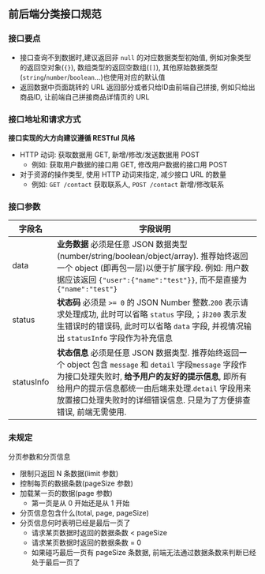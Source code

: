 ## 前后端分类接口规范

### 接口要点

- 接口查询不到数据时,建议返回非 `null` 的对应数据类型初始值, 例如对象类型的返回空对象(`{}`), 数组类型的返回空数组(`[]`), 其他原始数据类型(`string`/`number`/`boolean`…)也使用对应的默认值
- 返回数据中页面跳转的 URL 返回部分或者只给ID由前端自己拼接, 例如只给出商品ID, 让前端自己拼接商品详情页的 URL

### 接口地址和请求方式

**接口实现的大方向建议遵循 RESTful 风格**

- HTTP 动词: 获取数据用 GET, 新增/修改/发送数据用 POST 
  - 例如: 获取用户数据的接口用 GET, 修改用户数据的接口用 POST
- 对于资源的操作类型, 使用 HTTP 动词来指定, 减少接口 URL 的数量 
  - 例如: `GET /contact` 获取联系人, `POST /contact` 新增/修改联系

### 接口参数

| **字段名** | **字段说明**                                                 |
| ---------- | ------------------------------------------------------------ |
| data       | **业务数据** 必须是任意 JSON 数据类型(number/string/boolean/object/array). 推荐始终返回一个 object (即再包一层)以便于扩展字段. 例如: 用户数据应该返回 `{"user":{"name":"test"}}`, 而不是直接为 `{"name":"test"}` |
| status     | **状态码** 必须是 `>= 0` 的 JSON Number 整数.`200` 表示请求处理成功, 此时可以省略 `status` 字段,；`非200` 表示发生错误时的错误码, 此时可以省略 `data` 字段, 并视情况输出 `statusInfo` 字段作为补充信息 |
| statusInfo | **状态信息** 必须是任意 JSON 数据类型. 推荐始终返回一个 object 包含 `message` 和 `detail` 字段`message` 字段作为接口处理失败时, **给予用户的友好的提示信息**, 即所有给用户的提示信息都统一由后端来处理.`detail` 字段用来放置接口处理失败时的详细错误信息. 只是为了方便排查错误, 前端无需使用. |



### 未规定

分页参数和分页信息 

- 限制只返回 N 条数据(limit 参数)
- 控制每页的数据条数(pageSize 参数)
- 加载某一页的数据(page 参数) 
  - 第一页是从 0 开始还是从 1 开始
- 分页信息包含什么(total, page, pageSize)
- 分页信息何时表明已经是最后一页了 
  - 请求某页数据时返回的数据条数 < pageSize
  - 请求某页数据时返回的数据条数 = 0
  - 如果碰巧最后一页有 pageSize 条数据, 前端无法通过数据条数来判断已经处于最后一页了









